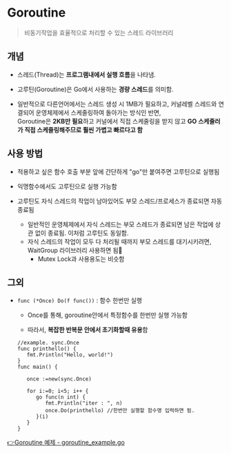 # Goroutine
> 비동기작업을 효율적으로 처리할 수 있는 스레드 라이브러리

## 개념
+ 스레드(Thread)는 **프로그램내에서 실행 흐름**을 나타냄.
+ 고루틴(Goroutine)은 Go에서 사용하는 **경량 스레드**를 의미함.
 
+ 일반적으로 다른언어에서는 스레드 생성 시 1MB가 필요하고, 커널레벨 스레드와 연결되어 운영체제에서 스케줄링하여 돌아가는 방식인 반면,    
  Goroutine은 **2KB만 필요**하고 커널에서 직접 스케줄링을 받지 않고 **GO 스케줄러가 직접 스케줄링해주므로 훨씬 가볍고 빠르다고 함**
  
## 사용 방법
+ 적용하고 싶은 함수 호출 부분 앞에 간단하게 "go"만 붙여주면 고루틴으로 실행됨
+ 익명함수에서도 고루틴으로 실행 가능함

+ 고루틴도 자식 스레드의 작업이 남아있어도 부모 스레드/프로세스가 종료되면 자동 종료됨
   + 일반적인 운영체제에서 자식 스레드는 부모 스레드가 종료되면 남은 작업에 상관 없이 종료됨. 이처럼 고루틴도 동일함.
   + 자식 스레드의 작업이 모두 다 처리될 때까지 부모 스레드를 대기시키려면, WaitGroup 라이브러리 사용하면 됨🌟
      + Mutex Lock과 사용용도는 비슷함

## 그외
+ ```func (*Once) Do(f func())``` : 함수 한번만 실행
   + Once를 통해, goroutine안에서 특정함수를 한번만 실행 가능함   

   + 따라서, **복잡한 반복문 안에서 초기화할때 유용**함   

  ```
  //example. sync.Once
  func printhello() {
     fmt.Println("Hello, world!")
  }
  func main() {
  
     once :=new(sync.Once)
  
     for i:=0; i<5; i++ {
        go func(n int) {
           fmt.Println("iter : ", n)
           once.Do(printhello) //한번만 실행할 함수명 입력하면 됨.
        }(i)
     }
  }
  ```
  
   
[👉Goroutine 예제 - goroutine_example.go](https://github.com/sujiny-tech/TIL/blob/main/programming/Golang/Goroutine/goroutine_example.go)   

